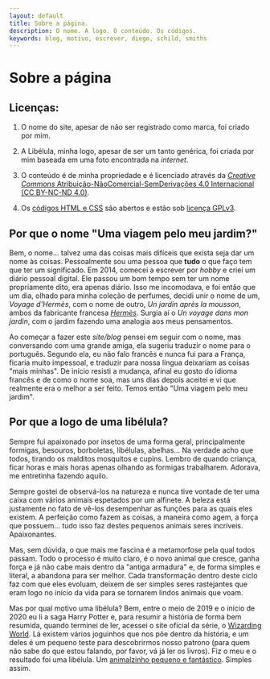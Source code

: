```yaml
---
layout: default
title: Sobre a página.
description: O nome. A logo. O conteúdo. Os códigos.
keywords: blog, motivo, escrever, diego, schild, smiths
---
```


# Sobre a página

## Licenças:

1. O nome do site, apesar de não ser registrado como marca, foi criado por mim.

2. A Libélula, minha logo, apesar de ser um tanto genérica, foi criada por mim baseada em uma foto encontrada na *internet*.

3. O conteúdo é de minha propriedade e é licenciado através da [_Creative Commons_ Atribuição-NãoComercial-SemDerivações 4.0 Internacional (CC BY-NC-ND 4.0)](https://creativecommons.org/licenses/by-nc-nd/4.0/deed.pt_BR).

4. Os [códigos HTML e CSS](https://github.com/diegossmiths/diegossmiths.github.io) são abertos e estão sob [licença GPLv3](https://choosealicense.com/licenses/gpl-3.0/).

## Por que o nome "Uma viagem pelo meu jardim?"

Bem, o nome... talvez uma das coisas mais difíceis que exista seja dar um nome às coisas. Pessoalmente sou uma pessoa que **tudo** o que faço tem que ter um significado. Em 2014, comecei a escrever por *hobby* e criei um diário pessoal digital. Ele passou um bom tempo sem ter um nome propriamente dito, era apenas diário. Isso me incomodava, e foi então que um dia, olhado para minha coleção de perfumes, decidi unir o nome de um, *Voyage d'Hermès*, com o nome de outro, *Un jardin après la mousson*, ambos da fabricante francesa [*Hermès*](https://www.hermes.com/). Surgia aí o *Un voyage dans mon jardin*, com o jardim fazendo uma analogia aos meus pensamentos.

Ao começar a fazer este *site/blog* pensei em seguir com o nome, mas conversando com uma grande amiga, ela sugeriu traduzir o nome para o português. Segundo ela, eu não falo francês e nunca fui para a França, ficaria muito impessoal, e traduzir para nossa língua deixariam as coisas "mais minhas". De início resisti a mudança, afinal eu gosto do idioma francês e de como o nome soa, mas uns dias depois aceitei e vi que realmente era o melhor a ser feito. Temos então "Uma viagem pelo meu jardim".

## Por que a logo de uma libélula?

Sempre fui apaixonado por insetos de uma forma geral, principalmente formigas, besouros, borboletas, libélulas, abelhas... Na verdade acho que todos, tirando os malditos mosquitos e cupins. Lembro de quando criança, ficar horas e mais horas apenas olhando as formigas trabalharem. Adorava, me entretinha fazendo aquilo.

Sempre gostei de observá-los na natureza e nunca tive vontade de ter uma caixa com vários animais espetados por um alfinete. A beleza está justamente no fato de vê-los desempenhar as funções para as quais eles existem. A perfeição como fazem as coisas, a maneira como agem, a força que possuem... tudo isso faz destes pequenos animais seres incríveis. Apaixonantes.

Mas, sem dúvida, o que mais me fascina é a metamorfose pela qual todos passam. Todo o processo é muito claro, é o novo animal que cresce, ganha força e já não cabe mais dentro da "antiga armadura" e, de forma simples e literal, a abandona para ser melhor. Cada transformação dentro deste ciclo faz com que eles evoluam, deixem de ser simples seres rastejantes que eram logo no início da vida para se tornarem lindos animais que voam.

Mas por qual motivo uma libélula? Bem, entre o meio de 2019 e o início de 2020 eu li a saga Harry Potter e, para resumir a história de forma bem resumida, quando terminei de ler, acessei o site oficial da série, o [Wizarding World](https://www.wizardingworld.com/). Lá existem vários joguinhos que nos põe dentro da história, e um deles é um pequeno teste para descobrirmos nosso patrono (para quem não sabe do que estou falando, por favor, vá já ler os livros). Fiz o meu e o resultado foi uma libélula. Um [animalzinho pequeno e fantástico](https://dragonflywebsite.com/dragonfly-facts.cfm). Simples assim.

